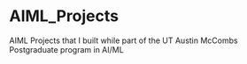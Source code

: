 # AIML_Projects
AIML Projects that I built while part of the UT Austin McCombs Postgraduate program in AI/ML
